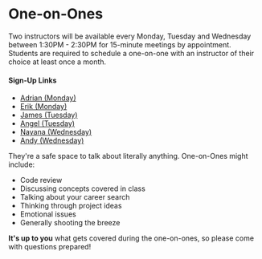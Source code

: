 # One-on-Ones

Two instructors will be available every Monday, Tuesday and Wednesday between 1:30PM - 2:30PM for 15-minute meetings by appointment. Students are required to schedule a one-on-one with an instructor of their choice at least once a month.

#### Sign-Up Links
- [Adrian (Monday)](https://calendar.google.com/calendar/selfsched?sstoken=UU13YkFnWjlzMklifGRlZmF1bHR8MGVmNzMyNjg1NmZiYmYxMTMwMGJjOWEzODczMTYyYmU)
- [Erik (Monday)](https://calendar.google.com/calendar/selfsched?sstoken=UUVYYk5kVmhaekU2fGRlZmF1bHR8NDA5MDFlNGVmN2YxYTlmMjAzYThiMjliYjMzZTA1MjE)
- [James (Tuesday)](https://calendar.google.com/calendar/selfsched?sstoken=UUhNWVBocGxkazdDfGRlZmF1bHR8NjE1YmE1ODUyNGNkNTgwMTg5OGE5MGUxN2MzOTU5MzU)
- [Angel (Tuesday)](https://calendar.google.com/calendar/selfsched?sstoken=UU1zcTc3bXpsQW1HfGRlZmF1bHR8ZGQ3MTY1YTU4NmQ5OTYxMjU1NTM1ZDBiMTZmY2E1YzU)
- [Nayana (Wednesday)](https://calendar.google.com/calendar/selfsched?sstoken=UUpvMzNzd0h2bzBLfGRlZmF1bHR8MDliNjllOTcxYzUzY2QyM2RhYThjZTEyOTViZDc1MjE)
- [Andy (Wednesday)](https://calendar.google.com/calendar/selfsched?sstoken=UUlyUk9CTDkwazlEfGRlZmF1bHR8MzI5MzMyM2Y4YjkwM2IzZTI0YjYyZjliNjA4M2UxM2M)

They're a safe space to talk about literally anything. One-on-Ones might include:
- Code review
- Discussing concepts covered in class
- Talking about your career search
- Thinking through project ideas
- Emotional issues
- Generally shooting the breeze

**It's up to you** what gets covered during the one-on-ones, so please come with questions prepared!
